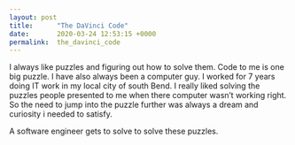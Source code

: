 ```yaml
---
layout: post
title:      "The DaVinci Code"
date:       2020-03-24 12:53:15 +0000
permalink:  the_davinci_code
---
```



I always like puzzles and figuring out how to solve them. Code to me is one big puzzle. I have also always been a computer guy. I worked for 7 years doing IT work in my local city of south Bend. I really liked solving the puzzles people presented to me when there computer wasn’t working right. So the need to jump into the puzzle further was always a dream and curiosity i needed to satisfy.

A software engineer gets to solve to solve these puzzles.

